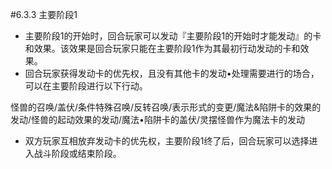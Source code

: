 #6.3.3        主要阶段1
* 主要阶段1的开始时，回合玩家可以发动『主要阶段1的开始时才能发动』的卡和效果。该效果是回合玩家只能在主要阶段1作为其最初行动发动的卡和效果。
* 回合玩家获得发动卡的优先权，且没有其他卡的发动•处理需要进行的场合，可以在主要阶段进行以下行动。

怪兽的召唤/盖伏/条件特殊召唤/反转召唤/表示形式的变更/魔法&陷阱卡的效果的发动/怪兽的起动效果的发动/魔法•陷阱卡的盖伏/灵摆怪兽作为魔法卡的发动
* 双方玩家互相放弃发动卡的优先权，主要阶段1终了后，回合玩家可以选择进入战斗阶段或结束阶段。
